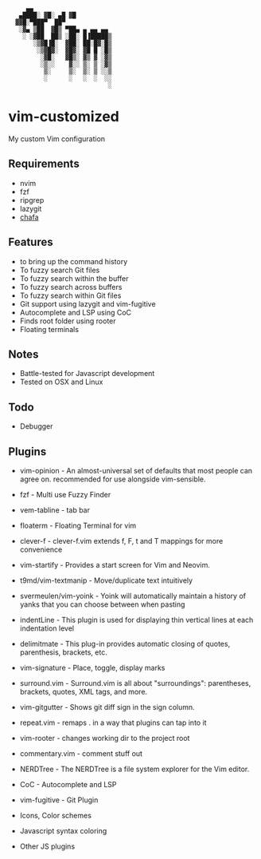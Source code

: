                                    
                                   
         ▄▄                        
       ▄████░ ▓█░ ▄█ ▓█            
      ▓▓█░▀███▀  ██▀               
       ░▓▄ ▒██  ▓█▒ ▀██▄ ▄ ▄▄ ▄▄   
        ░ ░▓██  ██▒ ░██░ █▐█████▒  
           ░▒▓█▐█░  ▓██░ ██░█▓░█▒  
            ░▒▓█▓░  ▓█▓░ ▓█ █ ░█▒  
             ░▓█░   ▓█▒░ ▓▒ ▓ ░▓▒  
             ░▒░░    ▓░░ ▒░ ▒ ░▓▒  
              ▒░     ▒░  ▒░ ▒ ░░▒  
              ░      ░   ░  ░  ░░  
                                ░  
                                   
                                   
                                   
                                   
                                   

# vim-customized
My custom Vim configuration

## Requirements
* nvim
* fzf
* ripgrep
* lazygit
* [chafa](https://github.com/hpjansson/chafa)

## Features
* <SPACE> to bring up the command history
* <C-p> To fuzzy search Git files
* <C-f> To fuzzy search within the buffer
* <C-S-f> To fuzzy search across buffers
* <Leader-f> To fuzzy search within Git files
* Git support using lazygit and vim-fugitive
* Autocomplete and LSP using CoC
* Finds root folder using rooter
* Floating terminals

## Notes
* Battle-tested for Javascript development
* Tested on OSX and Linux

## Todo
* Debugger

## Plugins
* vim-opinion - An almost-universal set of defaults that most people can agree on. recommended for use alongside vim-sensible.

* fzf - Multi use Fuzzy Finder

* vem-tabline - tab bar 

* floaterm - Floating Terminal for vim

* clever-f - clever-f.vim extends f, F, t and T mappings for more convenience 

* vim-startify - Provides a start screen for Vim and Neovim.

* t9md/vim-textmanip - Move/duplicate text intuitively

* svermeulen/vim-yoink - Yoink will automatically maintain a history of yanks that you can choose between when pasting

* indentLine - This plugin is used for displaying thin vertical lines at each indentation level

* delimitmate - This plug-in provides automatic closing of quotes, parenthesis, brackets, etc.

* vim-signature - Place, toggle, display marks

* surround.vim - Surround.vim is all about "surroundings": parentheses, brackets, quotes, XML tags, and more.

* vim-gitgutter - Shows git diff sign in the sign column.

* repeat.vim - remaps . in a way that plugins can tap into it

* vim-rooter - changes working dir to the project root

* commentary.vim - comment stuff out

* NERDTree - The NERDTree is a file system explorer for the Vim editor.

* CoC - Autocomplete and LSP

* vim-fugitive - Git Plugin

* Icons, Color schemes
* Javascript syntax coloring
* Other JS plugins




